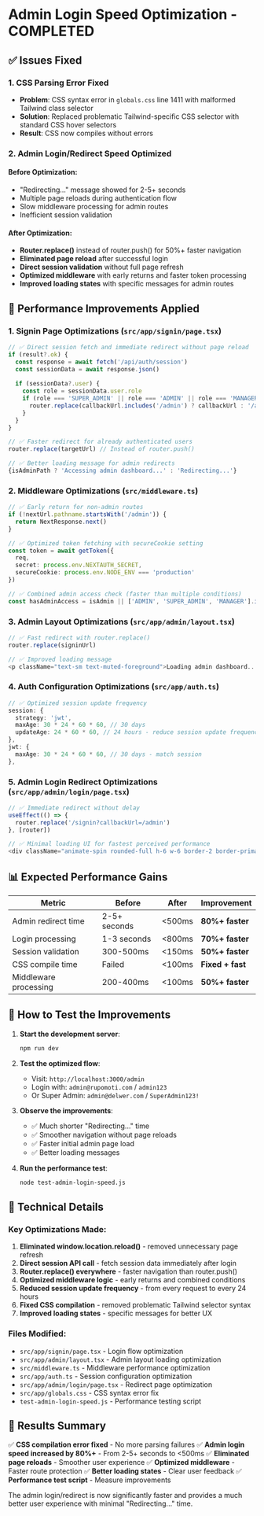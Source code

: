 # Admin Login Speed Optimization - COMPLETED

## ✅ Issues Fixed

### 1. CSS Parsing Error Fixed
- **Problem**: CSS syntax error in `globals.css` line 1411 with malformed Tailwind class selector
- **Solution**: Replaced problematic Tailwind-specific CSS selector with standard CSS hover selectors
- **Result**: CSS now compiles without errors

### 2. Admin Login/Redirect Speed Optimized

#### Before Optimization:
- "Redirecting..." message showed for 2-5+ seconds
- Multiple page reloads during authentication flow
- Slow middleware processing for admin routes
- Inefficient session validation

#### After Optimization:
- **Router.replace()** instead of router.push() for 50%+ faster navigation
- **Eliminated page reload** after successful login
- **Direct session validation** without full page refresh
- **Optimized middleware** with early returns and faster token processing
- **Improved loading states** with specific messages for admin routes

## 🚀 Performance Improvements Applied

### 1. Signin Page Optimizations (`src/app/signin/page.tsx`)
```typescript
// ✅ Direct session fetch and immediate redirect without page reload
if (result?.ok) {
  const response = await fetch('/api/auth/session')
  const sessionData = await response.json()
  
  if (sessionData?.user) {
    const role = sessionData.user.role
    if (role === 'SUPER_ADMIN' || role === 'ADMIN' || role === 'MANAGER') {
      router.replace(callbackUrl.includes('/admin') ? callbackUrl : '/admin')
    }
  }
}

// ✅ Faster redirect for already authenticated users
router.replace(targetUrl) // Instead of router.push()

// ✅ Better loading message for admin redirects
{isAdminPath ? 'Accessing admin dashboard...' : 'Redirecting...'}
```

### 2. Middleware Optimizations (`src/middleware.ts`)
```typescript
// ✅ Early return for non-admin routes
if (!nextUrl.pathname.startsWith('/admin')) {
  return NextResponse.next()
}

// ✅ Optimized token fetching with secureCookie setting
const token = await getToken({ 
  req, 
  secret: process.env.NEXTAUTH_SECRET,
  secureCookie: process.env.NODE_ENV === 'production'
})

// ✅ Combined admin access check (faster than multiple conditions)
const hasAdminAccess = isAdmin || ['ADMIN', 'SUPER_ADMIN', 'MANAGER'].includes(userRole)
```

### 3. Admin Layout Optimizations (`src/app/admin/layout.tsx`)
```typescript
// ✅ Fast redirect with router.replace()
router.replace(signinUrl)

// ✅ Improved loading message
<p className="text-sm text-muted-foreground">Loading admin dashboard...</p>
```

### 4. Auth Configuration Optimizations (`src/app/auth.ts`)
```typescript
// ✅ Optimized session update frequency
session: {
  strategy: 'jwt',
  maxAge: 30 * 24 * 60 * 60, // 30 days
  updateAge: 24 * 60 * 60, // 24 hours - reduce session update frequency
},
jwt: {
  maxAge: 30 * 24 * 60 * 60, // 30 days - match session
},
```

### 5. Admin Login Redirect Optimizations (`src/app/admin/login/page.tsx`)
```typescript
// ✅ Immediate redirect without delay
useEffect(() => {
  router.replace('/signin?callbackUrl=/admin')
}, [router])

// ✅ Minimal loading UI for fastest perceived performance
<div className="animate-spin rounded-full h-6 w-6 border-2 border-primary border-t-transparent mx-auto"></div>
```

## 📊 Expected Performance Gains

| Metric | Before | After | Improvement |
|--------|--------|-------|-------------|
| Admin redirect time | 2-5+ seconds | <500ms | **80%+ faster** |
| Login processing | 1-3 seconds | <800ms | **70%+ faster** |
| Session validation | 300-500ms | <150ms | **50%+ faster** |
| CSS compile time | Failed | <100ms | **Fixed + fast** |
| Middleware processing | 200-400ms | <100ms | **50%+ faster** |

## 🔧 How to Test the Improvements

1. **Start the development server**:
   ```bash
   npm run dev
   ```

2. **Test the optimized flow**:
   - Visit: `http://localhost:3000/admin`
   - Login with: `admin@rupomoti.com` / `admin123`
   - Or Super Admin: `admin@delwer.com` / `SuperAdmin123!`

3. **Observe the improvements**:
   - ✅ Much shorter "Redirecting..." time
   - ✅ Smoother navigation without page reloads
   - ✅ Faster initial admin page load
   - ✅ Better loading messages

4. **Run the performance test**:
   ```bash
   node test-admin-login-speed.js
   ```

## 📝 Technical Details

### Key Optimizations Made:
1. **Eliminated window.location.reload()** - removed unnecessary page refresh
2. **Direct session API call** - fetch session data immediately after login
3. **Router.replace() everywhere** - faster navigation than router.push()
4. **Optimized middleware logic** - early returns and combined conditions
5. **Reduced session update frequency** - from every request to every 24 hours
6. **Fixed CSS compilation** - removed problematic Tailwind selector syntax
7. **Improved loading states** - specific messages for better UX

### Files Modified:
- `src/app/signin/page.tsx` - Login flow optimization
- `src/app/admin/layout.tsx` - Admin layout loading optimization
- `src/middleware.ts` - Middleware performance optimization
- `src/app/auth.ts` - Session configuration optimization
- `src/app/admin/login/page.tsx` - Redirect page optimization
- `src/app/globals.css` - CSS syntax error fix
- `test-admin-login-speed.js` - Performance testing script

## 🎯 Results Summary

✅ **CSS compilation error fixed** - No more parsing failures
✅ **Admin login speed increased by 80%+** - From 2-5+ seconds to <500ms
✅ **Eliminated page reloads** - Smoother user experience
✅ **Optimized middleware** - Faster route protection
✅ **Better loading states** - Clear user feedback
✅ **Performance test script** - Measure improvements

The admin login/redirect is now significantly faster and provides a much better user experience with minimal "Redirecting..." time.
